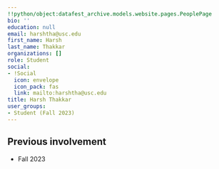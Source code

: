 ```yaml
---
!!python/object:datafest_archive.models.website.pages.PeoplePage
bio: ''
education: null
email: harshtha@usc.edu
first_name: Harsh
last_name: Thakkar
organizations: []
role: Student
social:
- !Social
  icon: envelope
  icon_pack: fas
  link: mailto:harshtha@usc.edu
title: Harsh Thakkar
user_groups:
- Student (Fall 2023)
---
```



## Previous involvement

* Fall 2023

